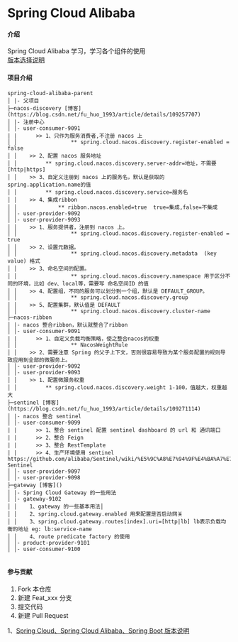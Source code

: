 # Spring Cloud Alibaba

#### 介绍
Spring Cloud Alibaba 学习，学习各个组件的使用  
[版本选择说明](https://github.com/alibaba/spring-cloud-alibaba/wiki/%E7%89%88%E6%9C%AC%E8%AF%B4%E6%98%8E)

#### 项目介绍

```
spring-cloud-alibaba-parent
│ |- 父项目
├─nacos-discovery [博客](https://blog.csdn.net/fu_huo_1993/article/details/109257707)
│ |- 注册中心
│ │- user-consumer-9091
| |		 >> 1、只作为服务消费者,不注册 nacos 上
│ │					** spring.cloud.nacos.discovery.register-enabled = false
│ │    >> 2、配置 nacos 服务地址
│ │         ** spring.cloud.nacos.discovery.server-addr=地址，不需要[http|https]
│ │    >> 3、自定义注册到 nacos 上的服务名，默认是获取的spring.application.name的值
│ │         ** spring.cloud.nacos.discovery.service=服务名
│ │    >> 4、集成ribbon
│ │    			** ribbon.nacos.enabled=true  true=集成,false=不集成
│ │- user-provider-9092
│ │- user-provider-9093
│ │    >> 1、服务提供者，注册到 nacos 上。
│ │					** spring.cloud.nacos.discovery.register-enabled = true
│ │    >> 2、设置元数据。
│ │					** spring.cloud.nacos.discovery.metadata  (key value) 格式
│ │    >> 3、命名空间的配置。
│ │					** spring.cloud.nacos.discovery.namespace 用于区分不同的环境，比如 dev、local等，需要写 命名空间ID 的值
│ │    >> 4、配置组，不同的服务可以划分到一个组，默认是 DEFAULT_GROUP。
│ │					** spring.cloud.nacos.discovery.group
│ │    >> 5、配置集群，默认值是 DEFAULT
│ │					** spring.cloud.nacos.discovery.cluster-name
├─nacos-ribbon
│ |- nacos 整合ribbon，默认就整合了ribbon
│ │- user-consumer-9091
| |		 >> 1、自定义负载均衡策略，使之整合nacos的权重 
│ │					** NacosWeightRule
│ │    >> 2、需要注意 Spring 的父子上下文，否则很容易导致为某个服务配置的规则导致应用到全部的微服务上。
│ │- user-provider-9092
│ │- user-provider-9093
│ │    >> 1、配置微服务权重
│ │         ** spring.cloud.nacos.discovery.weight 1-100，值越大，权重越大
├─sentinel [博客](https://blog.csdn.net/fu_huo_1993/article/details/109271114)
│ |- nacos 整合 sentinel
│ │- user-consumer-9099
| |		 >> 1、整合 sentinel 配置 sentinel dashboard 的 url 和 通讯端口 
| |		 >> 2、整合 Feign
| |		 >> 3、整合 RestTemplate
| |		 >> 4、生产环境使用 sentinel https://github.com/alibaba/Sentinel/wiki/%E5%9C%A8%E7%94%9F%E4%BA%A7%E7%8E%AF%E5%A2%83%E4%B8%AD%E4%BD%BF%E7%94%A8-Sentinel
│ │- user-provider-9097
│ │- user-provider-9098
├─gateway [博客]()
│ |- Spring Cloud Gateway 的一些用法
│ │- gateway-9102
│ │    1、gateway 的一些基本用法│
│ │    2、spring.cloud.gateway.enabled 用来配置是否启动网关
│ │    3、spring.cloud.gateway.routes[index].uri=[http|lb] lb表示负载均衡的地址 eg: lb:service-name
│ │    4、route predicate factory 的使用
│ │- product-provider-9101
│ │- user-consumer-9100


```







#### 参与贡献

1.  Fork 本仓库
2.  新建 Feat_xxx 分支
3.  提交代码
4.  新建 Pull Request

1、[Spring Cloud、Spring Cloud Alibaba、Spring Boot 版本说明](https://github.com/alibaba/spring-cloud-alibaba/wiki/%E7%89%88%E6%9C%AC%E8%AF%B4%E6%98%8E)  